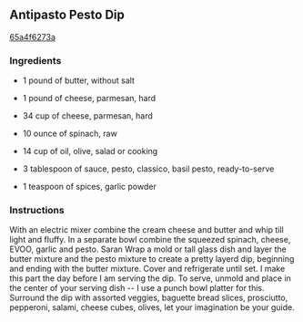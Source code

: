 ## Antipasto Pesto Dip

[65a4f6273a](http://www.food.com/recipe/antipasto-pesto-dip-326316)

### Ingredients

 - 1 pound of butter, without salt

 - 1 pound of cheese, parmesan, hard

 - 34 cup of cheese, parmesan, hard

 - 10 ounce of spinach, raw

 - 14 cup of oil, olive, salad or cooking

 - 3 tablespoon of sauce, pesto, classico, basil pesto, ready-to-serve

 - 1 teaspoon of spices, garlic powder

### Instructions

With an electric mixer combine the cream cheese and butter and whip till light and fluffy. In a separate bowl combine the squeezed spinach, cheese, EVOO, garlic and pesto. Saran Wrap a mold or tall glass dish and layer the butter mixture and the pesto mixture to create a pretty layerd dip, beginning and ending with the butter mixture. Cover and refrigerate until set. I make this part the day before I am serving the dip. To serve, unmold and place in the center of your serving dish -- I use a punch bowl platter for this. Surround the dip with assorted veggies, baguette bread slices, prosciutto, pepperoni, salami, cheese cubes, olives, let your imagination be your guide.